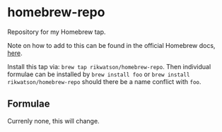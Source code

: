 # homebrew-repo

Repository for my Homebrew tap.

Note on how to add to this can be found in the official Homebrew docs, [here](https://docs.brew.sh/How-to-Create-and-Maintain-a-Tap).

Install this tap via: `brew tap rikwatson/homebrew-repo`. Then individual formulae can be installed by `brew install foo` or `brew install rikwatson/homebrew-repo` should there be a name conflict with `foo`.

## Formulae

Currenly none, this will change.
